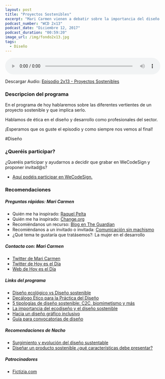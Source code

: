 ```yaml
---
layout: post
title: "Proyectos Sostenibles"
excerpt: "Mari Carmen vienen a debatir sobre la importancia del diseño sostenible."
podcast_number: "WCD 2x13"
podcast_date: "Diciembre 12, 2017"
podcast_duration: "00:59:20"
image_url: /img/fondo2x13.jpg
tags:
  - Diseño
---
```


<audio src="http://www.podtrac.com/pts/redirect.mp3/archive.org/download/WCD-2x13/WeCodeSign%202x13%20-%20Proyectos%20Sostenibles.mp3" preload="auto" controls style="width: 100%;">
  <p>Tu navegador no implementa el elemento audio</p>
</audio>

<p>Descargar Audio: <a href="http://www.podtrac.com/pts/redirect.mp3/archive.org/download/WCD-2x13/WeCodeSign%202x13%20-%20Proyectos%20Sostenibles.mp3" title="Botón derecho del ratón, luego guardar enlace como...">Episodio 2x13 - Proyectos Sostenibles</a></p>

<h3 class="post-title  post-heading">Descripcion del programa</h3>

En el programa de hoy hablaremos sobre las diferentes vertientes de un proyecto sostenible y que implica serlo.

Hablamos de ética en el diseño y desarrollo como profesionales del sector.

¡Esperamos que os guste el episodio y como siempre nos vemos al final!

<div class="rule"></div>

#Diseño

<div class="rule"></div>

<h3 class="post-title  post-heading">¿Queréis participar?</h3>

<p>¿Queréis participar y ayudarnos a decidir que grabar en WeCodeSign y proponer invitad@s?</p>

<ul>
  <li class="recomendacion"><a href="https://github.com/WeCodeSign/nuevos-episodios-e-invitades">Aquí podéis participar en WeCodeSign.</a></li>
</ul>

<div class="rule"></div>

<h3 class="post-title  post-heading">Recomendaciones</h3>

##### Preguntas rápidas: Mari Carmen

<ul>
  <li class="recomendacion"><span>Quién me ha inspirado: </span><a href="http://www.raquelpelta.com/">Raquel Pelta</a></li>
  <li class="recomendacion"><span>Quién me ha inspirado: </span><a href="https://www.change.org/">Change.org</a></li>
  <li class="recomendacion"><span>Recomiéndanos un recurso: </span><a href="https://www.theguardian.com/uk/sustainable-business">Blog en The Guardian</a></li>
  <li class="recomendacion"><span>Recomiéndanos a un invitado o invitada: </span><a href="https://comunicacionsinmachismo.wordpress.com/">Comunicación sin machismo</a></li>
  <li class="recomendacion"><span>¿Qué tema te gustaría que tratásemos?: La mujer en el desarrollo</span></li>
</ul>

##### Contacta con: Mari Carmen

<ul>
  <li class="recomendacion"><a href="https://twitter.com/mcestevan">Twitter de Mari Carmen</a></li>
  <li class="recomendacion"><a href="https://twitter.com/HoyDesign">Twitter de Hoy es el Día</a></li>
  <li class="recomendacion"><a href="http://www.hoyeseldia.es/">Web de Hoy es el Día</a></li>
</ul>

##### Links del programa

<ul>
  <li class="recomendacion"><a href="http://www.hoyeseldia.es/diseno-ecologico-vs-diseno-sostenible/">Diseño ecológico vs Diseño sostenible</a></li>
  <li class="recomendacion"><a href="http://www.designread.es/decalogo-etico-para-la-practica-del-diseno/">Decálogo Ético para la Práctica del Diseño</a></li>
  <li class="recomendacion"><a href="https://faircompanies.com/articles/5-tipologias-de-diseno-sostenible-c2c-biomimetismo-y-mas/">5 tipologías de diseño sostenible: C2C, biomimetismo y más</a></li>
  <li class="recomendacion"><a href="https://laprestampa.wordpress.com/2014/09/23/la-importancia-del-ecodiseno/">La importancia del ecodiseño y el diseño sostenible</a></li>
  <li class="recomendacion"><a href="http://www.llotja.cat/admin/pages/files/userfiles/files/Llotja/Premis%20alumnat/tipo_mad_lineas%20de%20corte.pdf">Hacia un diseño gráfico inclusivo</a></li>
  <li class="recomendacion"><a href="http://www.designread.es/wp-content/uploads/2017/04/GCD_READ.pdf">Guía para convocatorias de diseño</a></li>
</ul>

##### Recomendaciones de Nacho

<ul>
  <li class="recomendacion"><a href="http://fci.uib.es/Servicios/libros/veracruz/giorgio/Surgimiento-y-evolucion-del-diseno-sustentable.cid226101">Surgimiento y evolución del diseño sustentable</a></li>
  <li class="recomendacion"><a href="http://www.tysmagazine.com/disenar-un-producto-sostenible-que-caracteristicas-debe-presentar/">Diseñar un producto sostenible ¿qué características debe presentar?</a></li>
</ul>

##### Patrocinadores

<ul>
  <li class="recomendacion"><a href="http://fictizia.com/">Fictizia.com</a></li>
</ul>